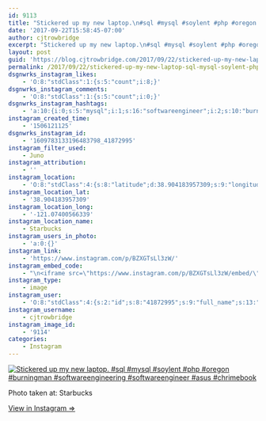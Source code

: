 ```yaml
---
id: 9113
title: "Stickered up my new laptop.\n#sql #mysql #soylent #php #oregon #burningman #softwareengineering #softwareengineer #asus #chrimebook"
date: '2017-09-22T15:58:45-07:00'
author: cjtrowbridge
excerpt: "Stickered up my new laptop.\n#sql #mysql #soylent #php #oregon #burningman #softwareengineering #softwareengineer #asus #chrimebook"
layout: post
guid: 'https://blog.cjtrowbridge.com/2017/09/22/stickered-up-my-new-laptop-sql-mysql-soylent-php-oregon-burningman-softwareengineering-softwareengineer-asus-chrimebook/'
permalink: /2017/09/22/stickered-up-my-new-laptop-sql-mysql-soylent-php-oregon-burningman-softwareengineering-softwareengineer-asus-chrimebook/
dsgnwrks_instagram_likes:
    - 'O:8:"stdClass":1:{s:5:"count";i:8;}'
dsgnwrks_instagram_comments:
    - 'O:8:"stdClass":1:{s:5:"count";i:0;}'
dsgnwrks_instagram_hashtags:
    - 'a:10:{i:0;s:5:"mysql";i:1;s:16:"softwareengineer";i:2;s:10:"burningman";i:3;s:3:"sql";i:4;s:3:"php";i:5;s:6:"oregon";i:6;s:10:"chrimebook";i:7;s:19:"softwareengineering";i:8;s:7:"soylent";i:9;s:4:"asus";}'
instagram_created_time:
    - '1506121125'
dsgnwrks_instagram_id:
    - '1609783133196483798_41872995'
instagram_filter_used:
    - Juno
instagram_attribution:
    - ''
instagram_location:
    - 'O:8:"stdClass":4:{s:8:"latitude";d:38.904183957309;s:9:"longitude";d:-121.07400566339;s:4:"name";s:9:"Starbucks";s:2:"id";i:611873;}'
instagram_location_lat:
    - '38.904183957309'
instagram_location_long:
    - '-121.07400566339'
instagram_location_name:
    - Starbucks
instagram_users_in_photo:
    - 'a:0:{}'
instagram_link:
    - 'https://www.instagram.com/p/BZXGTsLl3zW/'
instagram_embed_code:
    - "\n<iframe src=\"https://www.instagram.com/p/BZXGTsLl3zW/embed/\" width=\"612\" height=\"710\" frameborder=\"0\" scrolling=\"no\" allowtransparency=\"true\" class=\"insta-image-embed\"></iframe>\n"
instagram_type:
    - image
instagram_user:
    - 'O:8:"stdClass":4:{s:2:"id";s:8:"41872995";s:9:"full_name";s:13:"CJ Trowbridge";s:15:"profile_picture";s:96:"https://scontent.cdninstagram.com/t51.2885-19/s150x150/13724650_1188772791164794_142557231_a.jpg";s:8:"username";s:12:"cjtrowbridge";}'
instagram_username:
    - cjtrowbridge
instagram_image_id:
    - '9114'
categories:
    - Instagram
---
```


[![Stickered up my new laptop.
#sql #mysql #soylent #php #oregon #burningman #softwareengineering #softwareengineer #asus #chrimebook](https://blog.cjtrowbridge.com/wp-content/uploads/2017/09/1506121125-1-1.jpg)](https://www.instagram.com/p/BZXGTsLl3zW/)

Photo taken at: Starbucks

[View in Instagram ⇒](https://www.instagram.com/p/BZXGTsLl3zW/)